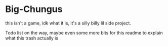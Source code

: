 # Big-Chungus
this isn't a game, idk what it is, it's a silly billy lil side project.

Todo list on the way, maybe even some more bits for this readme to explain what this trash actually is